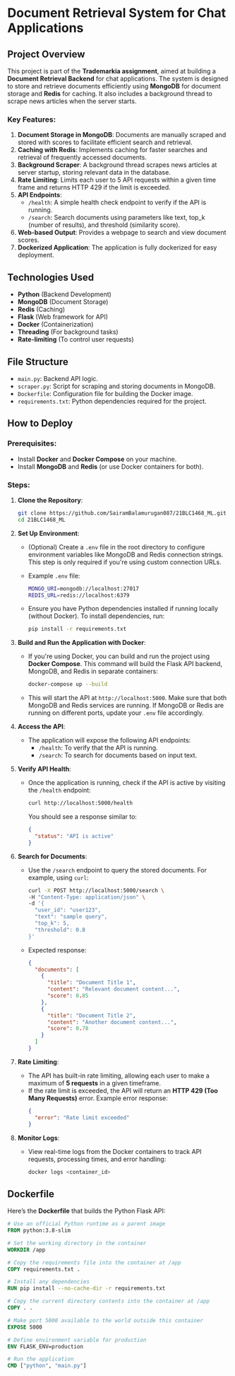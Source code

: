 # Document Retrieval System for Chat Applications

## Project Overview

This project is part of the **Trademarkia assignment**, aimed at building a **Document Retrieval Backend** for chat applications. The system is designed to store and retrieve documents efficiently using **MongoDB** for document storage and **Redis** for caching. It also includes a background thread to scrape news articles when the server starts.

### Key Features:
1. **Document Storage in MongoDB**: Documents are manually scraped and stored with scores to facilitate efficient search and retrieval.
2. **Caching with Redis**: Implements caching for faster searches and retrieval of frequently accessed documents.
3. **Background Scraper**: A background thread scrapes news articles at server startup, storing relevant data in the database.
4. **Rate Limiting**: Limits each user to 5 API requests within a given time frame and returns HTTP 429 if the limit is exceeded.
5. **API Endpoints**:
   - `/health`: A simple health check endpoint to verify if the API is running.
   - `/search`: Search documents using parameters like text, top_k (number of results), and threshold (similarity score).
6. **Web-based Output**: Provides a webpage to search and view document scores.
7. **Dockerized Application**: The application is fully dockerized for easy deployment.

## Technologies Used
- **Python** (Backend Development)
- **MongoDB** (Document Storage)
- **Redis** (Caching)
- **Flask** (Web framework for API)
- **Docker** (Containerization)
- **Threading** (For background tasks)
- **Rate-limiting** (To control user requests)

## File Structure
- `main.py`: Backend API logic.
- `scraper.py`: Script for scraping and storing documents in MongoDB.
- `Dockerfile`: Configuration file for building the Docker image.
- `requirements.txt`: Python dependencies required for the project.

## How to Deploy

### Prerequisites:
- Install **Docker** and **Docker Compose** on your machine.
- Install **MongoDB** and **Redis** (or use Docker containers for both).

### Steps:

1. **Clone the Repository**:
   ```bash
   git clone https://github.com/SairamBalamurugan087/21BLC1468_ML.git
   cd 21BLC1468_ML

2. **Set Up Environment**:
   - (Optional) Create a `.env` file in the root directory to configure environment variables like MongoDB and Redis connection strings. This step is only required if you're using custom connection URLs.
   
   - Example `.env` file:
     ```bash
     MONGO_URI=mongodb://localhost:27017
     REDIS_URL=redis://localhost:6379
     ```

   - Ensure you have Python dependencies installed if running locally (without Docker). To install dependencies, run:
     ```bash
     pip install -r requirements.txt
     ```

3. **Build and Run the Application with Docker**:
   - If you're using Docker, you can build and run the project using **Docker Compose**. This command will build the Flask API backend, MongoDB, and Redis in separate containers:
     ```bash
     docker-compose up --build
     ```

   - This will start the API at `http://localhost:5000`. Make sure that both MongoDB and Redis services are running. If MongoDB or Redis are running on different ports, update your `.env` file accordingly.

4. **Access the API**:
   - The application will expose the following API endpoints:
     - `/health`: To verify that the API is running.
     - `/search`: To search for documents based on input text.

5. **Verify API Health**:
   - Once the application is running, check if the API is active by visiting the `/health` endpoint:
     ```bash
     curl http://localhost:5000/health
     ```
     You should see a response similar to:
     ```json
     {
       "status": "API is active"
     }
     ```

6. **Search for Documents**:
   - Use the `/search` endpoint to query the stored documents. For example, using `curl`:
     ```bash
     curl -X POST http://localhost:5000/search \
     -H "Content-Type: application/json" \
     -d '{
       "user_id": "user123",
       "text": "sample query",
       "top_k": 5,
       "threshold": 0.8
     }'
     ```

   - Expected response:
     ```json
     {
       "documents": [
         {
           "title": "Document Title 1",
           "content": "Relevant document content...",
           "score": 0.85
         },
         {
           "title": "Document Title 2",
           "content": "Another document content...",
           "score": 0.78
         }
       ]
     }
     ```

7. **Rate Limiting**:
   - The API has built-in rate limiting, allowing each user to make a maximum of **5 requests** in a given timeframe.
   - If the rate limit is exceeded, the API will return an **HTTP 429 (Too Many Requests)** error. Example error response:
     ```json
     {
       "error": "Rate limit exceeded"
     }
     ```

8. **Monitor Logs**:
   - View real-time logs from the Docker containers to track API requests, processing times, and error handling:
     ```bash
     docker logs <container_id>
     ```

## Dockerfile

Here’s the **Dockerfile** that builds the Python Flask API:

```dockerfile
# Use an official Python runtime as a parent image
FROM python:3.8-slim

# Set the working directory in the container
WORKDIR /app

# Copy the requirements file into the container at /app
COPY requirements.txt .

# Install any dependencies
RUN pip install --no-cache-dir -r requirements.txt

# Copy the current directory contents into the container at /app
COPY . .

# Make port 5000 available to the world outside this container
EXPOSE 5000

# Define environment variable for production
ENV FLASK_ENV=production

# Run the application
CMD ["python", "main.py"]
